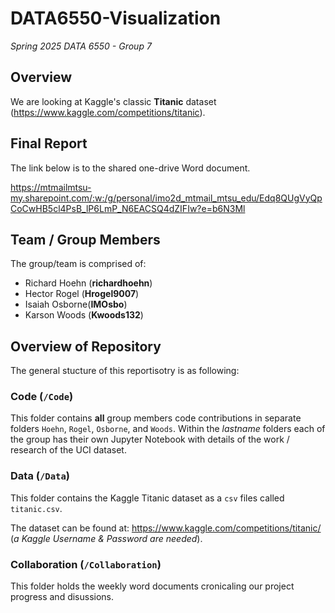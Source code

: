 # DATA6550-Visualization

_Spring 2025 DATA 6550 - Group 7_

## Overview

We are looking at Kaggle's classic **Titanic** dataset (<https://www.kaggle.com/competitions/titanic>). 

## Final Report
The link below is to the shared one-drive Word document.

https://mtmailmtsu-my.sharepoint.com/:w:/g/personal/imo2d_mtmail_mtsu_edu/Edq8QUgVyQpCoCwHB5cl4PsB_lP6LmP_N6EACSQ4dZIFIw?e=b6N3Ml

## Team / Group Members
The group/team is comprised of:
- Richard Hoehn (**richardhoehn**)
- Hector Rogel (**Hrogel9007**)
- Isaiah Osborne(**IMOsbo**)
- Karson Woods (**Kwoods132**)

## Overview of Repository
The general stucture of this reportisotry is as following:

### Code (`/Code`)
This folder contains **all** group members code contributions in separate folders `Hoehn`, `Rogel`, `Osborne`, and `Woods`. Within the *lastname* folders each of the group has their own Jupyter Notebook with details of the work / research of the UCI dataset.

### Data (`/Data`)
This folder contains the Kaggle Titanic dataset as a `csv` files called `titanic.csv`. 

The dataset can be found at: <https://www.kaggle.com/competitions/titanic/> (*a Kaggle Username & Password are needed*).

### Collaboration (`/Collaboration`)
This folder holds the weekly word documents cronicaling our project progress and disussions.

